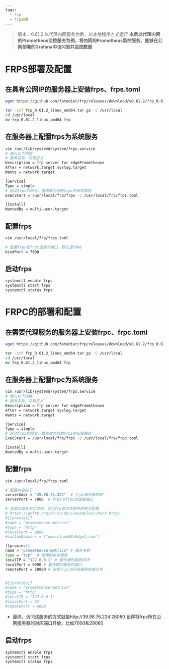 ```yaml
---
tags:
  - frp
  - frp部署
---
```

> 版本：0.61.2
> 以代理内网服务为例，以本地程序方式运行
> **本例以代理内网的Prometheus监控服务为例，将内网的Prometheus监控服务，能够在公网部署的Grafana中访问到并监控数据**

# FRPS部署及配置
## 在具有公网IP的服务器上安装frps、frps.toml
~~~ bash
wget https://github.com/fatedier/frp/releases/download/v0.61.2/frp_0.61.2_linux_amd64.tar.gz

tar -zxf frp_0.61.2_linux_amd64.tar.gz -C /usr/local
cd /usr/local
mv frp_0.61.2_linux_amd64 frp
~~~

## 在服务器上配置frps为系统服务

~~~ bash
vim /usr/lib/systemd/system/frps.service
# 输入以下内容
# 服务名称，可自定义
Description = frp server for edgePrometheuse
After = network.target syslog.target
Wants = network.target

[Service]
Type = simple
# 启动frps的命令，需修改为您的frps的安装路径
ExecStart = /usr/local/frp/frps -c /usr/local/frp/frps.toml

[Install]
WantedBy = multi-user.target
~~~

## 配置frps

~~~ bash
vim /usr/local/frp/frps.toml

# 配置frps和frpc连接的端口，默认是7000
bindPort = 7000

~~~ 
## 启动frps

~~~ bash
systemctl enable frps
systemctl start frps
systemctl status frps
~~~

# FRPC的部署和配置

## 在需要代理服务的服务器上安装frpc、frpc.toml

~~~ bash
wget https://github.com/fatedier/frp/releases/download/v0.61.2/frp_0.61.2_linux_amd64.tar.gz

tar -zxf frp_0.61.2_linux_amd64.tar.gz -C /usr/local
cd /usr/local
mv frp_0.61.2_linux_amd64 frp
~~~

## 在服务器上配置frpc为系统服务

~~~ bash
vim /usr/lib/systemd/system/frps.service
# 输入以下内容
# 服务名称，可自定义
Description = frp server for edgePrometheuse
After = network.target syslog.target
Wants = network.target

[Service]
Type = simple
# 启动frps的命令，需修改为您的frps的安装路径
ExecStart = /usr/local/frp/frpc -c /usr/local/frp/frpc.toml

[Install]
WantedBy = multi-user.target
~~~

## 配置frps

~~~ bash
vim /usr/local/frp/frps.toml

# 配置内容如下
serverAddr = "39.98.76.224"  # frps服务器的IP
serverPort = 7000  # frps与frpc的连接端口

# 这是以域名方式访问，详见frp官方文档中的例子配置
# https://gofrp.org/zh-cn/docs/examples/vhost-http/
#[[proxies]]
#name = "prometheuse-metrics"
#type = "http"
#localPort = 9090
#customDomains = ["www.cloudK8sEdge1.com"]

[[proxies]]
name = "prometheuse-metrics" # 服务名称
type = "tcp"  # 使用的协议类型
localIP = "127.0.0.1" # 要代理的服务的IP
localPort = 9090 # 要代理的服务的端口
remotePort = 28080 # 远程frps访问该服务的端口号


#[[proxies]]
#name = "prometheuse-metrics"
#type = "http"
#localIP = "127.0.0.1"
#localPort = 22
#remotePort = 6000
~~~ 
- 最终，访问该服务的方式就是http://39.98.76.224:28080
	记得将frps所在公网服务器的对应端口开放，比如7000和28080
## 启动frps

~~~ bash
systemctl enable frps
systemctl start frps
systemctl status frps
~~~

